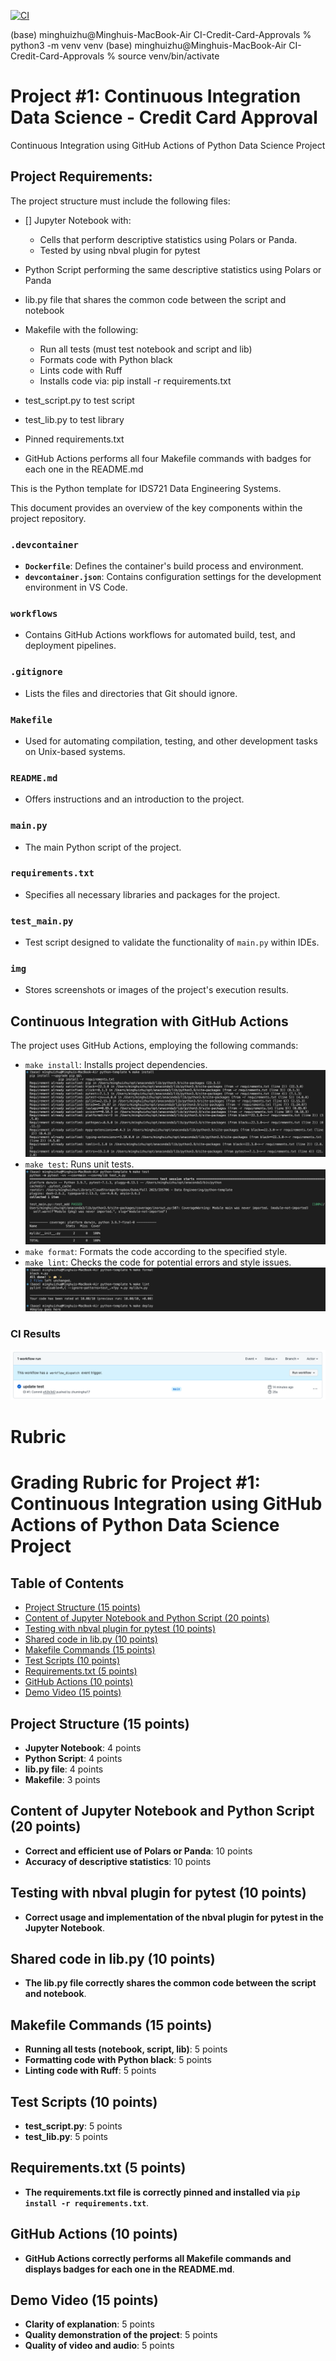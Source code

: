 [![CI](https://github.com/zhuminghui17/CI-Credit-Card-Approvals/actions/workflows/cicd.yml/badge.svg)](https://github.com/zhuminghui17/python-template/actions/workflows/cicd.yml)

(base) minghuizhu@Minghuis-MacBook-Air CI-Credit-Card-Approvals % python3 -m venv venv
(base) minghuizhu@Minghuis-MacBook-Air CI-Credit-Card-Approvals % source venv/bin/activate

# Project #1: Continuous Integration Data Science - Credit Card Approval
Continuous Integration using GitHub Actions of Python Data Science Project



## Project Requirements:

The project structure must include the following files:

- [] Jupyter Notebook with:
    - Cells that perform descriptive statistics using Polars or Panda.	
    - Tested by using nbval plugin for pytest
			
- Python Script performing the same descriptive statistics using Polars or Panda		
- lib.py file that shares the common code between the script and notebook
- Makefile with the following:
    - Run all tests (must test notebook and script and lib)
    - Formats code with Python black
    - Lints code with Ruff
	- Installs code via:  pip install -r requirements.txt
		
- test_script.py to test script		
- test_lib.py to test library
- Pinned requirements.txt
- GitHub Actions performs all four Makefile commands with badges for each one in the README.md
		
	
This is the Python template for IDS721 Data Engineering Systems.

This document provides an overview of the key components within the project repository.

### `.devcontainer`
- **`Dockerfile`**: Defines the container's build process and environment.
- **`devcontainer.json`**: Contains configuration settings for the development environment in VS Code.

### `workflows`
- Contains GitHub Actions workflows for automated build, test, and deployment pipelines.

### `.gitignore`
- Lists the files and directories that Git should ignore.

### `Makefile`
- Used for automating compilation, testing, and other development tasks on Unix-based systems.

### `README.md`
- Offers instructions and an introduction to the project.

### `main.py`
- The main Python script of the project.

### `requirements.txt`
- Specifies all necessary libraries and packages for the project.

### `test_main.py`
- Test script designed to validate the functionality of `main.py` within IDEs.

### `img`
- Stores screenshots or images of the project's execution results.

## Continuous Integration with GitHub Actions

The project uses GitHub Actions, employing the following commands:

- `make install`: Installs project dependencies.
![make install](images/make_install.jpg)
- `make test`: Runs unit tests.
![make test](images/make_test.jpg)
- `make format`: Formats the code according to the specified style.
- `make lint`: Checks the code for potential errors and style issues.
![other](images/others.jpg)

### CI Results
![GitHub Actions](images/github_actions.jpg)




# Rubric
# Grading Rubric for Project #1: Continuous Integration using GitHub Actions of Python Data Science Project

## Table of Contents
- [Project Structure (15 points)](#project-structure-15-points)
- [Content of Jupyter Notebook and Python Script (20 points)](#content-of-jupyter-notebook-and-python-script-20-points)
- [Testing with nbval plugin for pytest (10 points)](#testing-with-nbval-plugin-for-pytest-10-points)
- [Shared code in lib.py (10 points)](#shared-code-in-libpy-10-points)
- [Makefile Commands (15 points)](#makefile-commands-15-points)
- [Test Scripts (10 points)](#test-scripts-10-points)
- [Requirements.txt (5 points)](#requirementstxt-5-points)
- [GitHub Actions (10 points)](#github-actions-10-points)
- [Demo Video (15 points)](#demo-video-15-points)

## Project Structure (15 points)

- **Jupyter Notebook**: 4 points
- **Python Script**: 4 points
- **lib.py file**: 4 points
- **Makefile**: 3 points

## Content of Jupyter Notebook and Python Script (20 points)

- **Correct and efficient use of Polars or Panda**: 10 points
- **Accuracy of descriptive statistics**: 10 points

## Testing with nbval plugin for pytest (10 points)

- **Correct usage and implementation of the nbval plugin for pytest in the Jupyter Notebook**.

## Shared code in lib.py (10 points)

- **The lib.py file correctly shares the common code between the script and notebook**.

## Makefile Commands (15 points)

- **Running all tests (notebook, script, lib)**: 5 points
- **Formatting code with Python black**: 5 points
- **Linting code with Ruff**: 5 points

## Test Scripts (10 points)

- **test_script.py**: 5 points
- **test_lib.py**: 5 points

## Requirements.txt (5 points)

- **The requirements.txt file is correctly pinned and installed via `pip install -r requirements.txt`**.

## GitHub Actions (10 points)

- **GitHub Actions correctly performs all Makefile commands and displays badges for each one in the README.md**.

## Demo Video (15 points)

- **Clarity of explanation**: 5 points
- **Quality demonstration of the project**: 5 points
- **Quality of video and audio**: 5 points